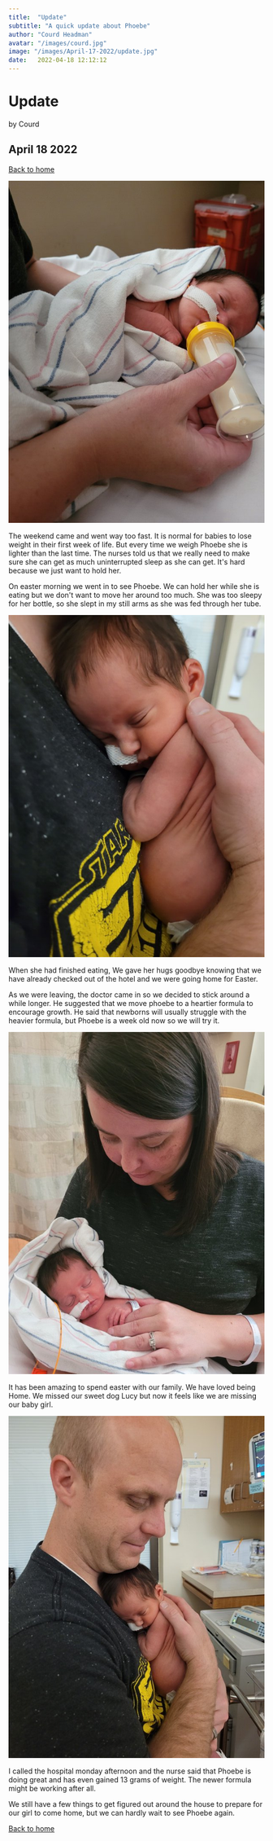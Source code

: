 ```yaml
---
title:  "Update"
subtitle: "A quick update about Phoebe"
author: "Courd Headman"
avatar: "/images/courd.jpg"
image: "/images/April-17-2022/update.jpg"
date:   2022-04-18 12:12:12
---
```


# Update
by Courd

## April 18 2022

[Back to home](/)

![Courd holding baby](/images/April-17-2022/update.jpg)

The weekend came and went way too fast. It is normal for babies to lose weight in their first week of life. But every time we weigh Phoebe she is lighter than the last time. The nurses told us that we really need to make sure she can get as much uninterrupted sleep as she can get. It's hard because we just want to hold her.

On easter morning we went in to see Phoebe. We can hold her while she is eating but we don't want to move her around too much. She was too sleepy for her bottle, so she slept in my still arms as she was fed through her tube. 

![Phoebe in blue light blanket](/images/April-17-2022/snuggle.jpg)

When she had finished eating, We gave her hugs goodbye knowing that we have already checked out of the hotel and we were going home for Easter. 

As we were leaving, the doctor came in so we decided to stick around a while longer. He suggested that we move phoebe to a heartier formula to encourage growth. He said that newborns will usually struggle with the heavier formula, but Phoebe is a week old now so we will try it.

![Phoebe glasses](/images/April-17-2022/lizzy.jpg)

It has been amazing to spend easter with our family. We have loved being Home. We missed our sweet dog Lucy but now it feels like we are missing our baby girl.

![Mom and Phoebe](/images/April-17-2022/see-you-later.jpg)

I called the hospital monday afternoon and the nurse said that Phoebe is doing great and has even gained 13 grams of weight. The newer formula might be working after all. 

We still have a few things to get figured out around the house to prepare for our girl to come home, but we can hardly wait to see Phoebe again.


[Back to home](/)